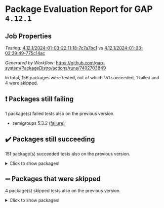 # Package Evaluation Report for GAP `4.12.1`

## Job Properties

*Testing:* [4.12.1/2024-01-03-22:11:18-7c7a7bc1](https://github.com/gap-system/PackageDistro/blob/data/reports/4.12.1/2024-01-03-22:11:18-7c7a7bc1) vs [4.12.1/2024-01-03-02:39:49-775c14ac](https://github.com/gap-system/PackageDistro/blob/data/reports/4.12.1/2024-01-03-02:39:49-775c14ac)

*Generated by Workflow:* https://github.com/gap-system/PackageDistro/actions/runs/7402703849

In total, 156 packages were tested, out of which 151 succeeded, 1 failed and 4 were skipped.

## :exclamation: Packages still failing

1 package(s) failed tests also on the previous version.
- semigroups 5.3.2 [(failure)](https://github.com/gap-system/PackageDistro/actions/runs/7402703849/job/20141511079)

## :heavy_check_mark: Packages still succeeding

151 package(s) succeeded tests also on the previous version.
<details><summary>Click to show packages!</summary>

- 4ti2interface 2023.02-04 [(success)](https://github.com/gap-system/PackageDistro/actions/runs/7402703849/job/20141479916)
- ace 5.6.2 [(success)](https://github.com/gap-system/PackageDistro/actions/runs/7402703849/job/20141482173)
- aclib 1.3.2 [(success)](https://github.com/gap-system/PackageDistro/actions/runs/7402703849/job/20141483098)
- agt 0.3.1 [(success)](https://github.com/gap-system/PackageDistro/actions/runs/7402703849/job/20141483804)
- alnuth 3.2.1 [(success)](https://github.com/gap-system/PackageDistro/actions/runs/7402703849/job/20141484090)
- anupq 3.3.0 [(success)](https://github.com/gap-system/PackageDistro/actions/runs/7402703849/job/20141485579)
- atlasrep 2.1.7 [(success)](https://github.com/gap-system/PackageDistro/actions/runs/7402703849/job/20141486689)
- autodoc 2023.06.19 [(success)](https://github.com/gap-system/PackageDistro/actions/runs/7402703849/job/20141486881)
- automata 1.15 [(success)](https://github.com/gap-system/PackageDistro/actions/runs/7402703849/job/20141488372)
- automgrp 1.3.2 [(success)](https://github.com/gap-system/PackageDistro/actions/runs/7402703849/job/20141491282)
- autpgrp 1.11 [(success)](https://github.com/gap-system/PackageDistro/actions/runs/7402703849/job/20141491915)
- cap 2024.01-01 [(success)](https://github.com/gap-system/PackageDistro/actions/runs/7402703849/job/20141492153)
- caratinterface 2.3.6 [(success)](https://github.com/gap-system/PackageDistro/actions/runs/7402703849/job/20141492376)
- cddinterface 2022.11.01 [(success)](https://github.com/gap-system/PackageDistro/actions/runs/7402703849/job/20141492624)
- circle 1.6.6 [(success)](https://github.com/gap-system/PackageDistro/actions/runs/7402703849/job/20141492835)
- classicpres 1.22 [(success)](https://github.com/gap-system/PackageDistro/actions/runs/7402703849/job/20141493048)
- cohomolo 1.6.11 [(success)](https://github.com/gap-system/PackageDistro/actions/runs/7402703849/job/20141493271)
- congruence 1.2.5 [(success)](https://github.com/gap-system/PackageDistro/actions/runs/7402703849/job/20141493520)
- corelg 1.56 [(success)](https://github.com/gap-system/PackageDistro/actions/runs/7402703849/job/20141493725)
- crime 1.6 [(success)](https://github.com/gap-system/PackageDistro/actions/runs/7402703849/job/20141493899)
- crisp 1.4.6 [(success)](https://github.com/gap-system/PackageDistro/actions/runs/7402703849/job/20141494148)
- crypting 0.10.4 [(success)](https://github.com/gap-system/PackageDistro/actions/runs/7402703849/job/20141494381)
- cryst 4.1.27 [(success)](https://github.com/gap-system/PackageDistro/actions/runs/7402703849/job/20141494609)
- crystcat 1.1.10 [(success)](https://github.com/gap-system/PackageDistro/actions/runs/7402703849/job/20141494809)
- ctbllib 1.3.6 [(success)](https://github.com/gap-system/PackageDistro/actions/runs/7402703849/job/20141494994)
- cubefree 1.19 [(success)](https://github.com/gap-system/PackageDistro/actions/runs/7402703849/job/20141495166)
- curlinterface 2.3.2 [(success)](https://github.com/gap-system/PackageDistro/actions/runs/7402703849/job/20141495355)
- cvec 2.8.1 [(success)](https://github.com/gap-system/PackageDistro/actions/runs/7402703849/job/20141495516)
- datastructures 0.3.0 [(success)](https://github.com/gap-system/PackageDistro/actions/runs/7402703849/job/20141495692)
- deepthought 1.0.6 [(success)](https://github.com/gap-system/PackageDistro/actions/runs/7402703849/job/20141495867)
- design 1.8 [(success)](https://github.com/gap-system/PackageDistro/actions/runs/7402703849/job/20141495996)
- difsets 2.3.1 [(success)](https://github.com/gap-system/PackageDistro/actions/runs/7402703849/job/20141496175)
- digraphs 1.6.3 [(success)](https://github.com/gap-system/PackageDistro/actions/runs/7402703849/job/20141496369)
- edim 1.3.7 [(success)](https://github.com/gap-system/PackageDistro/actions/runs/7402703849/job/20141496555)
- example 4.3.4 [(success)](https://github.com/gap-system/PackageDistro/actions/runs/7402703849/job/20141496702)
- examplesforhomalg 2023.10-01 [(success)](https://github.com/gap-system/PackageDistro/actions/runs/7402703849/job/20141496841)
- factint 1.6.3 [(success)](https://github.com/gap-system/PackageDistro/actions/runs/7402703849/job/20141496983)
- ferret 1.0.9 [(success)](https://github.com/gap-system/PackageDistro/actions/runs/7402703849/job/20141497125)
- fga 1.5.0 [(success)](https://github.com/gap-system/PackageDistro/actions/runs/7402703849/job/20141497258)
- fining 1.5.6 [(success)](https://github.com/gap-system/PackageDistro/actions/runs/7402703849/job/20141497396)
- float 1.0.3 [(success)](https://github.com/gap-system/PackageDistro/actions/runs/7402703849/job/20141497532)
- format 1.4.3 [(success)](https://github.com/gap-system/PackageDistro/actions/runs/7402703849/job/20141497657)
- forms 1.2.9 [(success)](https://github.com/gap-system/PackageDistro/actions/runs/7402703849/job/20141497794)
- fplsa 1.2.6 [(success)](https://github.com/gap-system/PackageDistro/actions/runs/7402703849/job/20141497989)
- fr 2.4.12 [(success)](https://github.com/gap-system/PackageDistro/actions/runs/7402703849/job/20141498133)
- francy 2.0.3 [(success)](https://github.com/gap-system/PackageDistro/actions/runs/7402703849/job/20141498283)
- fwtree 1.3 [(success)](https://github.com/gap-system/PackageDistro/actions/runs/7402703849/job/20141498506)
- gapdoc 1.6.6 [(success)](https://github.com/gap-system/PackageDistro/actions/runs/7402703849/job/20141498690)
- gauss 2023.02-04 [(success)](https://github.com/gap-system/PackageDistro/actions/runs/7402703849/job/20141498862)
- gaussforhomalg 2023.11-01 [(success)](https://github.com/gap-system/PackageDistro/actions/runs/7402703849/job/20141499021)
- gbnp 1.0.5 [(success)](https://github.com/gap-system/PackageDistro/actions/runs/7402703849/job/20141499171)
- generalizedmorphismsforcap 2023.08-02 [(success)](https://github.com/gap-system/PackageDistro/actions/runs/7402703849/job/20141499351)
- genss 1.6.8 [(success)](https://github.com/gap-system/PackageDistro/actions/runs/7402703849/job/20141499508)
- gradedmodules 2023.09-01 [(success)](https://github.com/gap-system/PackageDistro/actions/runs/7402703849/job/20141499681)
- gradedringforhomalg 2023.08-01 [(success)](https://github.com/gap-system/PackageDistro/actions/runs/7402703849/job/20141499801)
- grape 4.9.0 [(success)](https://github.com/gap-system/PackageDistro/actions/runs/7402703849/job/20141499963)
- groupoids 1.73 [(success)](https://github.com/gap-system/PackageDistro/actions/runs/7402703849/job/20141500139)
- grpconst 2.6.4 [(success)](https://github.com/gap-system/PackageDistro/actions/runs/7402703849/job/20141500320)
- guarana 0.96.3 [(success)](https://github.com/gap-system/PackageDistro/actions/runs/7402703849/job/20141500453)
- guava 3.18 [(success)](https://github.com/gap-system/PackageDistro/actions/runs/7402703849/job/20141500592)
- hap 1.60 [(success)](https://github.com/gap-system/PackageDistro/actions/runs/7402703849/job/20141500764)
- hapcryst 0.1.15 [(success)](https://github.com/gap-system/PackageDistro/actions/runs/7402703849/job/20141500918)
- hecke 1.5.3 [(success)](https://github.com/gap-system/PackageDistro/actions/runs/7402703849/job/20141501072)
- help 3.5 [(success)](https://github.com/gap-system/PackageDistro/actions/runs/7402703849/job/20141501244)
- homalg 2023.10-01 [(success)](https://github.com/gap-system/PackageDistro/actions/runs/7402703849/job/20141501368)
- homalgtocas 2023.11-01 [(success)](https://github.com/gap-system/PackageDistro/actions/runs/7402703849/job/20141501527)
- idrel 2.45 [(success)](https://github.com/gap-system/PackageDistro/actions/runs/7402703849/job/20141501679)
- images 1.3.1 [(success)](https://github.com/gap-system/PackageDistro/actions/runs/7402703849/job/20141501861)
- intpic 0.3.0 [(success)](https://github.com/gap-system/PackageDistro/actions/runs/7402703849/job/20141502048)
- io 4.8.2 [(success)](https://github.com/gap-system/PackageDistro/actions/runs/7402703849/job/20141502219)
- io_forhomalg 2023.02-04 [(success)](https://github.com/gap-system/PackageDistro/actions/runs/7402703849/job/20141502382)
- irredsol 1.4.4 [(success)](https://github.com/gap-system/PackageDistro/actions/runs/7402703849/job/20141502561)
- json 2.1.1 [(success)](https://github.com/gap-system/PackageDistro/actions/runs/7402703849/job/20141502762)
- jupyterkernel 1.5.0 [(success)](https://github.com/gap-system/PackageDistro/actions/runs/7402703849/job/20141502909)
- jupyterviz 1.5.6 [(success)](https://github.com/gap-system/PackageDistro/actions/runs/7402703849/job/20141503062)
- kan 1.36 [(success)](https://github.com/gap-system/PackageDistro/actions/runs/7402703849/job/20141503216)
- kbmag 1.5.11 [(success)](https://github.com/gap-system/PackageDistro/actions/runs/7402703849/job/20141503390)
- laguna 3.9.6 [(success)](https://github.com/gap-system/PackageDistro/actions/runs/7402703849/job/20141503551)
- liealgdb 2.2.1 [(success)](https://github.com/gap-system/PackageDistro/actions/runs/7402703849/job/20141503700)
- liepring 2.8 [(success)](https://github.com/gap-system/PackageDistro/actions/runs/7402703849/job/20141503905)
- liering 2.4.2 [(success)](https://github.com/gap-system/PackageDistro/actions/runs/7402703849/job/20141504034)
- linearalgebraforcap 2023.12-05 [(success)](https://github.com/gap-system/PackageDistro/actions/runs/7402703849/job/20141504213)
- localizeringforhomalg 2023.10-01 [(success)](https://github.com/gap-system/PackageDistro/actions/runs/7402703849/job/20141504367)
- loops 3.4.3 [(success)](https://github.com/gap-system/PackageDistro/actions/runs/7402703849/job/20141504518)
- lpres 1.0.3 [(success)](https://github.com/gap-system/PackageDistro/actions/runs/7402703849/job/20141504686)
- majoranaalgebras 1.5.1 [(success)](https://github.com/gap-system/PackageDistro/actions/runs/7402703849/job/20141504853)
- mapclass 1.4.6 [(success)](https://github.com/gap-system/PackageDistro/actions/runs/7402703849/job/20141505018)
- matgrp 0.70 [(success)](https://github.com/gap-system/PackageDistro/actions/runs/7402703849/job/20141505200)
- matricesforhomalg 2023.11-02 [(success)](https://github.com/gap-system/PackageDistro/actions/runs/7402703849/job/20141505375)
- modisom 2.5.4 [(success)](https://github.com/gap-system/PackageDistro/actions/runs/7402703849/job/20141505543)
- modulepresentationsforcap 2023.10-01 [(success)](https://github.com/gap-system/PackageDistro/actions/runs/7402703849/job/20141505720)
- modules 2023.10-01 [(success)](https://github.com/gap-system/PackageDistro/actions/runs/7402703849/job/20141505860)
- monoidalcategories 2023.12-01 [(success)](https://github.com/gap-system/PackageDistro/actions/runs/7402703849/job/20141506006)
- nconvex 2022.09-01 [(success)](https://github.com/gap-system/PackageDistro/actions/runs/7402703849/job/20141506286)
- nilmat 1.4.2 [(success)](https://github.com/gap-system/PackageDistro/actions/runs/7402703849/job/20141506745)
- nock 1.5 [(success)](https://github.com/gap-system/PackageDistro/actions/runs/7402703849/job/20141506935)
- normalizinterface 1.3.6 [(success)](https://github.com/gap-system/PackageDistro/actions/runs/7402703849/job/20141507119)
- nq 2.5.10 [(success)](https://github.com/gap-system/PackageDistro/actions/runs/7402703849/job/20141507289)
- numericalsgps 1.3.1 [(success)](https://github.com/gap-system/PackageDistro/actions/runs/7402703849/job/20141507423)
- openmath 11.5.3 [(success)](https://github.com/gap-system/PackageDistro/actions/runs/7402703849/job/20141507568)
- orb 4.9.0 [(success)](https://github.com/gap-system/PackageDistro/actions/runs/7402703849/job/20141507692)
- packagemanager 1.4.2 [(success)](https://github.com/gap-system/PackageDistro/actions/runs/7402703849/job/20141507845)
- patternclass 2.4.3 [(success)](https://github.com/gap-system/PackageDistro/actions/runs/7402703849/job/20141508012)
- permut 2.0.4 [(success)](https://github.com/gap-system/PackageDistro/actions/runs/7402703849/job/20141508195)
- polenta 1.3.10 [(success)](https://github.com/gap-system/PackageDistro/actions/runs/7402703849/job/20141508379)
- polymaking 0.8.7 [(success)](https://github.com/gap-system/PackageDistro/actions/runs/7402703849/job/20141508547)
- primgrp 3.4.4 [(success)](https://github.com/gap-system/PackageDistro/actions/runs/7402703849/job/20141508733)
- profiling 2.5.4 [(success)](https://github.com/gap-system/PackageDistro/actions/runs/7402703849/job/20141508905)
- qpa 1.34 [(success)](https://github.com/gap-system/PackageDistro/actions/runs/7402703849/job/20141509080)
- quagroup 1.8.3 [(success)](https://github.com/gap-system/PackageDistro/actions/runs/7402703849/job/20141509266)
- radiroot 2.9 [(success)](https://github.com/gap-system/PackageDistro/actions/runs/7402703849/job/20141509457)
- rcwa 4.7.1 [(success)](https://github.com/gap-system/PackageDistro/actions/runs/7402703849/job/20141509613)
- rds 1.8 [(success)](https://github.com/gap-system/PackageDistro/actions/runs/7402703849/job/20141509765)
- recog 1.4.2 [(success)](https://github.com/gap-system/PackageDistro/actions/runs/7402703849/job/20141509941)
- repndecomp 1.3.0 [(success)](https://github.com/gap-system/PackageDistro/actions/runs/7402703849/job/20141510115)
- repsn 3.1.1 [(success)](https://github.com/gap-system/PackageDistro/actions/runs/7402703849/job/20141510258)
- resclasses 4.7.3 [(success)](https://github.com/gap-system/PackageDistro/actions/runs/7402703849/job/20141510432)
- ringsforhomalg 2023.11-02 [(success)](https://github.com/gap-system/PackageDistro/actions/runs/7402703849/job/20141510615)
- sco 2023.08-01 [(success)](https://github.com/gap-system/PackageDistro/actions/runs/7402703849/job/20141510772)
- scscp 2.4.1 [(success)](https://github.com/gap-system/PackageDistro/actions/runs/7402703849/job/20141510918)
- sglppow 2.3 [(success)](https://github.com/gap-system/PackageDistro/actions/runs/7402703849/job/20141511239)
- sgpviz 0.999.5 [(success)](https://github.com/gap-system/PackageDistro/actions/runs/7402703849/job/20141511387)
- simpcomp 2.1.14 [(success)](https://github.com/gap-system/PackageDistro/actions/runs/7402703849/job/20141511564)
- singular 2023.02.09 [(success)](https://github.com/gap-system/PackageDistro/actions/runs/7402703849/job/20141511729)
- sl2reps 1.1 [(success)](https://github.com/gap-system/PackageDistro/actions/runs/7402703849/job/20141511881)
- sla 1.5.3 [(success)](https://github.com/gap-system/PackageDistro/actions/runs/7402703849/job/20141512026)
- smallgrp 1.5.3 [(success)](https://github.com/gap-system/PackageDistro/actions/runs/7402703849/job/20141512205)
- smallsemi 0.6.13 [(success)](https://github.com/gap-system/PackageDistro/actions/runs/7402703849/job/20141512367)
- sonata 2.9.6 [(success)](https://github.com/gap-system/PackageDistro/actions/runs/7402703849/job/20141512651)
- sophus 1.27 [(success)](https://github.com/gap-system/PackageDistro/actions/runs/7402703849/job/20141512971)
- sotgrps 1.2 [(success)](https://github.com/gap-system/PackageDistro/actions/runs/7402703849/job/20141513203)
- spinsym 1.5.2 [(success)](https://github.com/gap-system/PackageDistro/actions/runs/7402703849/job/20141513397)
- standardff 1.0 [(success)](https://github.com/gap-system/PackageDistro/actions/runs/7402703849/job/20141513803)
- symbcompcc 1.3.2 [(success)](https://github.com/gap-system/PackageDistro/actions/runs/7402703849/job/20141514042)
- thelma 1.3 [(success)](https://github.com/gap-system/PackageDistro/actions/runs/7402703849/job/20141514803)
- tomlib 1.2.9 [(success)](https://github.com/gap-system/PackageDistro/actions/runs/7402703849/job/20141515089)
- toolsforhomalg 2023.11-01 [(success)](https://github.com/gap-system/PackageDistro/actions/runs/7402703849/job/20141515331)
- toric 1.9.5 [(success)](https://github.com/gap-system/PackageDistro/actions/runs/7402703849/job/20141515551)
- toricvarieties 2022.07.13 [(success)](https://github.com/gap-system/PackageDistro/actions/runs/7402703849/job/20141515761)
- transgrp 3.6.5 [(success)](https://github.com/gap-system/PackageDistro/actions/runs/7402703849/job/20141515937)
- ugaly 4.1.3 [(success)](https://github.com/gap-system/PackageDistro/actions/runs/7402703849/job/20141516160)
- unipot 1.5 [(success)](https://github.com/gap-system/PackageDistro/actions/runs/7402703849/job/20141516356)
- unitlib 4.2.0 [(success)](https://github.com/gap-system/PackageDistro/actions/runs/7402703849/job/20141516508)
- utils 0.84 [(success)](https://github.com/gap-system/PackageDistro/actions/runs/7402703849/job/20141516693)
- uuid 0.7 [(success)](https://github.com/gap-system/PackageDistro/actions/runs/7402703849/job/20141516879)
- walrus 0.9991 [(success)](https://github.com/gap-system/PackageDistro/actions/runs/7402703849/job/20141517068)
- wedderga 4.10.4 [(success)](https://github.com/gap-system/PackageDistro/actions/runs/7402703849/job/20141517266)
- xmod 2.91 [(success)](https://github.com/gap-system/PackageDistro/actions/runs/7402703849/job/20141517504)
- xmodalg 1.23 [(success)](https://github.com/gap-system/PackageDistro/actions/runs/7402703849/job/20141517679)
- yangbaxter 0.10.3 [(success)](https://github.com/gap-system/PackageDistro/actions/runs/7402703849/job/20141517847)
- zeromqinterface 0.14 [(success)](https://github.com/gap-system/PackageDistro/actions/runs/7402703849/job/20141518056)
</details>

## :heavy_minus_sign: Packages that were skipped

4 package(s) skipped tests also on the previous version.
<details><summary>Click to show packages!</summary>

- browse 1.8.21 [(skipped)](https://github.com/gap-system/PackageDistro/actions/runs/7402703849/job/20141114692)
- itc 1.5.1 [(skipped)](https://github.com/gap-system/PackageDistro/actions/runs/7402703849/job/20141114692)
- polycyclic 2.16 [(skipped)](https://github.com/gap-system/PackageDistro/actions/runs/7402703849/job/20141114692)
- xgap 4.31 [(skipped)](https://github.com/gap-system/PackageDistro/actions/runs/7402703849/job/20141114692)
</details>

